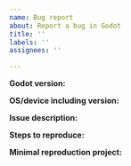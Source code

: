 ```yaml
---
name: Bug report
about: Report a bug in Godot
title: ''
labels: ''
assignees: ''

---
```


**Godot version:**

**OS/device including version:**

**Issue description:**

**Steps to reproduce:**

**Minimal reproduction project:**
